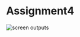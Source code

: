 # Assignment4

![screen outputs](https://cloud.githubusercontent.com/assets/10807730/6090666/1023ff02-ae36-11e4-9ece-05f431e05b23.png)
